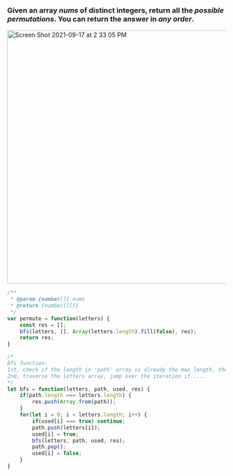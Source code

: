 ### Given an array _nums_ of distinct integers, return all the _possible permutations_. You can return the answer in _any order_.

<img width="585" alt="Screen Shot 2021-09-17 at 2 33 05 PM" src="https://user-images.githubusercontent.com/37787994/133855859-af45ae95-abb5-4297-b909-3d1d5a597e4b.png">

```Javascript
/**
 * @param {number[]} nums
 * @return {number[][]}
 */
var permute = function(letters) {
    const res = [];
    bfs(letters, [], Array(letters.length).fill(false), res);
    return res;
}

/*
bfs function:
1st, check if the length in 'path' array is already the max length, then copy whole array from path to the result array
2nd, traverse the letters array, jump over the iteration if ....
*/
let bfs = function(letters, path, used, res) {
    if(path.length === letters.length) {
        res.push(Array.from(path));
    }
    for(let i = 0; i < letters.length; i++) {
        if(used[i] === true) continue;
        path.push(letters[i]);
        used[i] = true;
        bfs(letters, path, used, res);
        path.pop();
        used[i] = false;
    }
}
```
